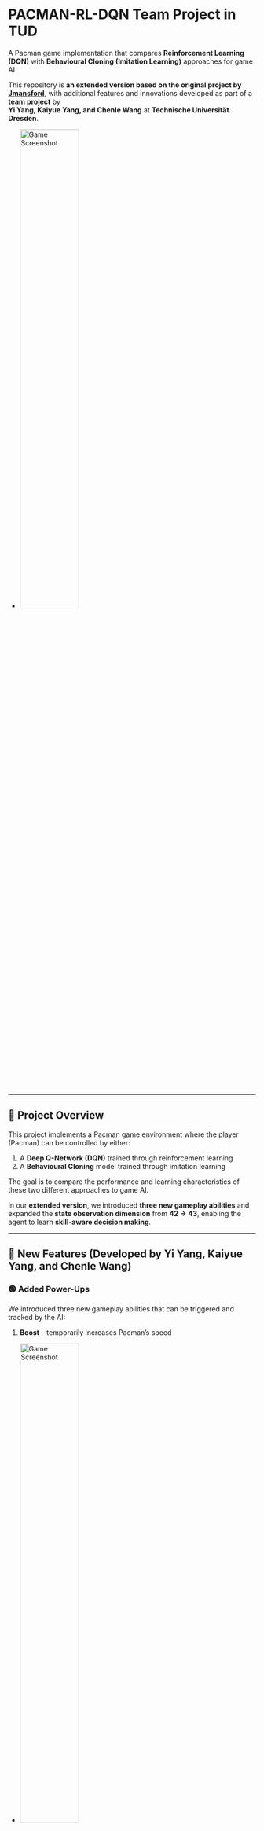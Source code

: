 # PACMAN-RL-DQN Team Project in TUD

A Pacman game implementation that compares **Reinforcement Learning (DQN)** with **Behavioural Cloning (Imitation Learning)** approaches for game AI.

This repository is **an extended version based on the original project by [Jmansford](https://github.com/Jmansford/Pacman-RL-VS-BC)**, with additional features and innovations developed as part of a **team project** by  
**Yi Yang, Kaiyue Yang, and Chenle Wang** at **Technische Universität Dresden**.
- <img src="images/gameplay.png" alt="Game Screenshot" style="width:50%;">
---

## 🧠 Project Overview

This project implements a Pacman game environment where the player (Pacman) can be controlled by either:
1. A **Deep Q-Network (DQN)** trained through reinforcement learning
2. A **Behavioural Cloning** model trained through imitation learning

The goal is to compare the performance and learning characteristics of these two different approaches to game AI.

In our **extended version**, we introduced **three new gameplay abilities** and expanded the **state observation dimension** from **42 → 43**, enabling the agent to learn **skill-aware decision making**.

---

## 🚀 New Features (Developed by Yi Yang, Kaiyue Yang, and Chenle Wang)

### 🟢 Added Power-Ups
We introduced three new gameplay abilities that can be triggered and tracked by the AI:
1. **Boost** – temporarily increases Pacman’s speed  
- <img src="images/boost.png" alt="Game Screenshot" style="width:50%;">
2. **Invisibility** – makes Pacman invisible to ghosts for a short duration
- <img src="images/invisibility.png" alt="Game Screenshot" style="width:50%;">
3. **Freeze** – freezes all ghosts temporarily  
- <img src="images/freeze.png" alt="Game Screenshot" style="width:50%;">

### 🧩 State Space Expansion (42D → 43D)

To allow the RL agent to perceive its current skill status, we added a new **Pacman status feature vector**:

```python
pacman_status_features = np.array([
    is_boosted, boost_timer_normalized,
    is_invisible, invisible_timer_normalized,
    is_freezing, freeze_timer_normalized
], dtype=np.float32)
```

These new 6 status features are concatenated with the original 42-dimensional observation, forming a **43-dimensional** total state vector:

```python
full_observation = np.concatenate([
    pacman_status_features,
    base_observation,
    enhanced_features
])
```

| Version     | State Dimensions | Skill State Features | Skill State Awareness | Behavioral Intelligence Improvement |
|--------------|------------------|----------------------|------------------------|--------------------------------------|
| Old 42-dim   | 42               | None                 | No                     | Cannot distinguish normal/boost/invisible states |
| New 43-dim   | 43               | 6 skill state features | Yes                   | Can intelligently use all skills |

---

## 📈 Evaluation

During DQN training, the **43D model** shows higher average reward and faster convergence compared to the **42D baseline**.

<div align="center">
  <img src="images/evaluation1.png" alt="Evaluation Results" style="width:80%;">
  <img src="images/evaluation.png" alt="Evaluation Results" style="width:80%;">
</div>

*Comparison of average scores over 500k timesteps (Dark Blue: 43D, Light Blue: 42D)*

The extended state dimension enables the RL agent to:
- Recognize and utilize power-up states effectively  
- Show adaptive behavior (e.g., using invisibility when surrounded by ghosts)  
- Achieve higher cumulative rewards  

---

## 🕹️ Classic Features (from Original Project)

- Classic Pacman gameplay with ghosts and pellets  
- Two maze configurations: **Simple** and **Complex**  
- DQN-based Reinforcement Learning and Imitation Learning agents  
- Expert demonstration recording and playback  
- Enhanced feature extraction for better state representation  
- TensorBoard integration for training visualization  

---

## 🎮 Controls

### Game Modes
- `1`: HUMAN mode (manual control)  
- `2`: A_STAR mode (automatic pathfinding)  
- `3`: DQN mode (reinforcement learning)  
- `4`: IMITATION mode (behavioural cloning)  

### Human Mode Controls
- `↑ ↓ ← →`: Move directions  

### Game Management
- `M`: Switch between Simple and Complex maze  
- `SPACE`: Restart game  

### Demonstration Recording
- `R`: Start recording (in HUMAN mode)  
- `T`: Stop recording  
- `C`: Cancel current recording  
- `A`: Analyse recorded demonstrations  

---

## 🧩 Project Structure

```
PACMAN-RL-VS-BC/
├── dqn/              # Deep Q-Network implementation
├── imitation/        # Behavioural Cloning implementation
├── entities/         # Game entities (Pacman, Ghosts)
├── rendering/        # Game rendering utilities
├── utils/            # Helper functions and utilities
├── experiments/      # Experiment configurations and results
├── outputs/          # Model outputs and saved data
├── images/           # Screenshots and result plots
├── main.py           # Main game loop and entry point
└── constants.py      # Game constants and configurations
```

---

## ⚙️ Requirements

- Python 3.x  
- Pygame  
- PyTorch  
- NumPy  

Install dependencies:
```bash
pip install -r requirements.txt
```

---

## ▶️ Usage

### Run the Game
```bash
python main.py
```

### Training Modes
- **DQN Training** → Set `TRAINING_MODE = True`  
- **Imitation Learning** → Set `IMITATION_MODE = True` and `TRAIN_IMITATION_MODEL = True`  
- **Record Expert Demonstrations** → Set `RECORD_DEMONSTRATIONS = True`  

### TensorBoard Visualization
```bash
tensorboard --logdir=./outputs/logs/tensorboard
```
Then open [http://localhost:6006](http://localhost:6006)

---

## 🧑‍💻 Credits

- **Original Author:** [Jmansford](https://github.com/Jmansford/Pacman-RL-VS-BC)  
- **Extended Version Developers:** Yi Yang, Kaiyue Yang, Chenle Wang  
- **Institution:** Technische Universität Dresden  
- **Course Project:** Reinforcement Learning & Behavioural Cloning Comparison for Pacman AI  

---

## 📚 Citation

If you use or reference this project, please credit both the original author and our extended version contributors:

```
Original work by Jmansford.
Extended version with power-up features, skill-aware state expansion, and RL evaluation by
Yi Yang, Kaiyue Yang, and Chenle Wang, Technische Universität Dresden (2025).
```

---

## 🏁 Results Summary

| Model       | State Dim | Avg. Score | Skill Usage                | Comment                             |
|--------------|------------|-------------|-----------------------------|-------------------------------------|
| DQN (42D)    | 42         | ~400        | None                        | Baseline RL agent                  |
| DQN (43D)    | 43         | ~600        | Boost + Invisible + Freeze  | Learns to trigger skills intelligently |

---
> 📸 The figures shown above are from our presentation slides, illustrating innovation (dimension expansion) and evaluation results from our reinforcement learning experiments.
